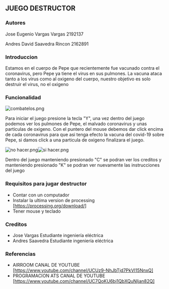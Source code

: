 ## JUEGO DESTRUCTOR
### Autores

Jose Eugenio Vargas Vargas 2192137

Andres David Saavedra Rincon 2162891

### Introduccion


Estamos en el cuerpo de Pepe que recientemente fue vacunado contra el coronavirus, pero Pepe ya tiene el virus en sus pulmones.
La vacuna ataca tanto a los virus como al oxigeno del cuerpo, nuestro objetivo es solo destruir el virus, no el oxigeno

### Funcionalidad

![combatelos.png](https://www.dropbox.com/s/z7f6vdmpibzxhl0/combatelos.png?dl=0&raw=1)

Para iniciar el juego presione la tecla "Y", una vez dentro del juego podemos ver los pulmones de Pepe, el malvado coronavirus y unas particulas de oxigeno.
Con el puntero del mouse debemos dar click encima de cada coronavirus para que asi tenga efecto la vacuna del covid-19 sobre Pepe, si damos click a una particula de oxigeno finalizara el juego.

![no hacer.png](https://www.dropbox.com/s/judkny3tg9352yi/no%20hacer.png?dl=0&raw=1)![si hacer.png](https://www.dropbox.com/s/ya747qv3cgoq6qm/si%20hacer.png?dl=0&raw=1)

Dentro del juego manteniendo presionado "C" se podran ver los creditos y manteniendo presionado "K" se podran ver nuevamente las instrucciones del juego

### Requisitos para jugar destructor
- Contar con un computador
- Instalar la ultima version de processing [https://processing.org/download/]
- Tener mouse y teclado

### Creditos
- Jose Vargas Estudiante ingeniería eléctrica
- Andres Saavedra Estudiante ingeniería eléctrica

### Referencias
- AIRROOM CANAL DE YOUTUBE [https://www.youtube.com/channel/UCUz9-NhJbTjd7PkVI15NnxQ]
- PROGRAMACION ATS CANAL DE YOUTUBE [https://www.youtube.com/channel/UC7QoKU6bj1QbXQuNIjan82Q]
